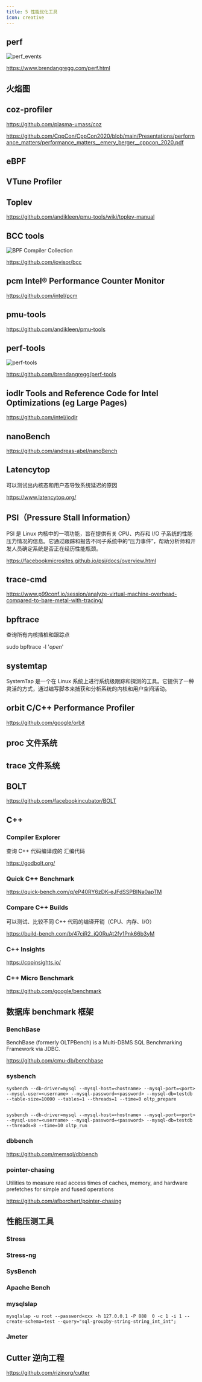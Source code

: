 ```yaml
---
title: 5 性能优化工具
icon: creative
---
```


## perf

![perf_events](https://www.brendangregg.com/perf_events/perf_events_map.png)

<https://www.brendangregg.com/perf.html>

## 火焰图

## coz-profiler

<https://github.com/plasma-umass/coz>

<https://github.com/CppCon/CppCon2020/blob/main/Presentations/performance_matters/performance_matters__emery_berger__cppcon_2020.pdf>

## eBPF

## VTune Profiler

## Toplev

<https://github.com/andikleen/pmu-tools/wiki/toplev-manual>

## BCC tools

![BPF Compiler Collection ](https://github.com/iovisor/bcc/raw/master/images/bcc_tracing_tools_2019.png)

<https://github.com/iovisor/bcc>

## pcm  Intel® Performance Counter Monitor

<https://github.com/intel/pcm>

## pmu-tools

<https://github.com/andikleen/pmu-tools>

## perf-tools

![perf-tools](https://github.com/brendangregg/perf-tools/raw/master/images/perf-tools_2016.png)

<https://github.com/brendangregg/perf-tools>

## iodlr Tools and Reference Code for Intel Optimizations (eg Large Pages)

<https://github.com/intel/iodlr>

## nanoBench

<https://github.com/andreas-abel/nanoBench>

## Latencytop

可以测试出内核态和用户态导致系统延迟的原因

<https://www.latencytop.org/>

## PSI（Pressure Stall Information）

PSI 是 Linux 内核中的一项功能，旨在提供有关 CPU、内存和 I/O 子系统的性能压力情况的信息。它通过跟踪和报告不同子系统中的“压力事件”，帮助分析师和开发人员确定系统是否正在经历性能瓶颈。

<https://facebookmicrosites.github.io/psi/docs/overview.html>

## trace-cmd

<https://www.p99conf.io/session/analyze-virtual-machine-overhead-compared-to-bare-metal-with-tracing/>

## bpftrace

查询所有内核插桩和跟踪点

sudo bpftrace -l '*open*'

## systemtap

SystemTap 是一个在 Linux 系统上进行系统级跟踪和探测的工具。它提供了一种灵活的方式，通过编写脚本来捕获和分析系统的内核和用户空间活动。

## orbit C/C++ Performance Profiler

<https://github.com/google/orbit>

## proc 文件系统

## trace 文件系统

## BOLT

<https://github.com/facebookincubator/BOLT>


## C++

### Compiler Explorer

查询 C++ 代码编译成的 汇编代码

<https://godbolt.org/>

### Quick C++ Benchmark

<https://quick-bench.com/q/eP40RY6zDK-eJFdSSPBINa0apTM>

### Compare C++ Builds

可以测试、比较不同 C++ 代码的编译开销（CPU、内存、I/O）

<https://build-bench.com/b/47ciR2_jQ0RuAt2fy1Pnk66b3yM>

### C++ Insights

<https://cppinsights.io/>

### C++ Micro Benchmark

<https://github.com/google/benchmark>


## 数据库 benchmark 框架

### BenchBase

BenchBase (formerly OLTPBench) is a Multi-DBMS SQL Benchmarking Framework via JDBC.

<https://github.com/cmu-db/benchbase>

### sysbench

```
sysbench --db-driver=mysql --mysql-host=<hostname> --mysql-port=<port> --mysql-user=<username> --mysql-password=<password> --mysql-db=testdb --table-size=10000 --tables=1 --threads=1 --time=0 oltp_prepare


sysbench --db-driver=mysql --mysql-host=<hostname> --mysql-port=<port> --mysql-user=<username> --mysql-password=<password> --mysql-db=testdb
--threads=8 --time=10 oltp_run
```

### dbbench

<https://github.com/memsql/dbbench>

### pointer-chasing

Utilities to measure read access times of caches, memory, and hardware prefetches for simple and fused operations

<https://github.com/afborchert/pointer-chasing>

## 性能压测工具

### Stress

### Stress-ng

### SysBench

### Apache Bench

### mysqlslap

```
mysqlslap -u root --password=xxx -h 127.0.0.1 -P 888  0 -c 1 -i 1 --create-schema=test --query="sql-groupby-string-string_int_int";
```

### Jmeter

## Cutter 逆向工程

<https://github.com/rizinorg/cutter>




